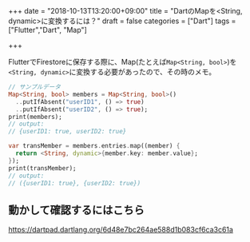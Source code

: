 +++
date = "2018-10-13T13:20:00+09:00"
title = "DartのMapを<String, dynamic>に変換するには？"
draft = false
categories = ["Dart"]
tags = ["Flutter","Dart", "Map"]

+++

FlutterでFirestoreに保存する際に、Map(たとえば`Map<String, bool>`)を`<String, dynamic>`に変換する必要があったので、その時のメモ。

```dart
// サンプルデータ
Map<String, bool> members = Map<String, bool>()
  ..putIfAbsent("userID1", () => true)
  ..putIfAbsent("userID2", () => true);
print(members);
// output:
// {userID1: true, userID2: true} 

var transMember = members.entries.map((member) {
  return <String, dynamic>{member.key: member.value};
});
print(transMember);
// output:
// ({userID1: true}, {userID2: true})
```

## 動かして確認するにはこちら

<a href="https://dartpad.dartlang.org/6d48e7bc264ae588d1b083cf6ca3c61a" target="_blank">https://dartpad.dartlang.org/6d48e7bc264ae588d1b083cf6ca3c61a</a>



